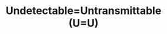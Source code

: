 ---
title: Undetectable=Untransmittable (U=U)
slug: undetectableuntransmittable-(uu)
defined: false
---